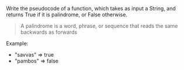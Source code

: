 Write the pseudocode of a function, which takes as input a String, and returns True if it is palindrome, or False otherwise.

> A palindrome is a word, phrase, or sequence that reads the same backwards as forwards

Example:
*  "savvas" => true
*  "pambos" => false

